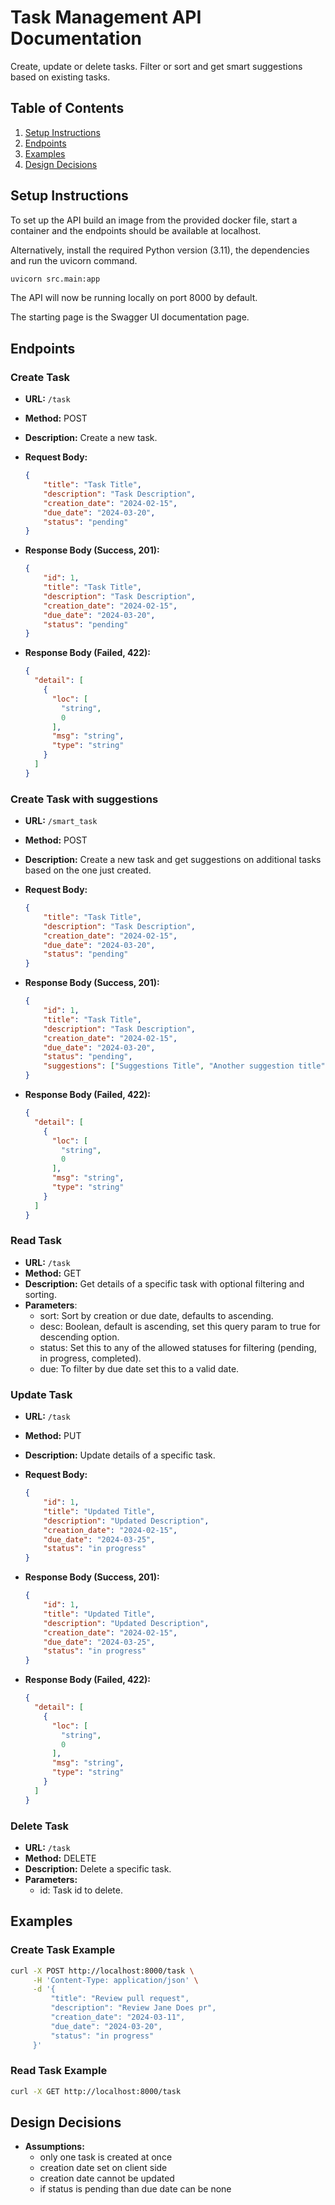 # Task Management API Documentation

Create, update or delete tasks. Filter or sort and get smart suggestions based on existing tasks.

## Table of Contents
1. [Setup Instructions](#setup-instructions)
2. [Endpoints](#endpoints)
3. [Examples](#examples)
4. [Design Decisions](#design-decisions)

## Setup Instructions

To set up the API build an image from the provided docker file, start a container and the endpoints should be available at localhost.

Alternatively, install the required Python version (3.11), the dependencies and run the uvicorn command.
   ```bash
   uvicorn src.main:app
   ```

The API will now be running locally on port 8000 by default.

The starting page is the Swagger UI documentation page.

## Endpoints

### Create Task

- **URL:** `/task`
- **Method:** POST
- **Description:** Create a new task.
- **Request Body:**
  ```json
  {
      "title": "Task Title",
      "description": "Task Description",
      "creation_date": "2024-02-15",
      "due_date": "2024-03-20",
      "status": "pending"
  }
  ```
- **Response Body (Success, 201):**
  ```json
  {
      "id": 1,
      "title": "Task Title",
      "description": "Task Description",
      "creation_date": "2024-02-15",
      "due_date": "2024-03-20",
      "status": "pending"
  }
  ```

- **Response Body (Failed, 422):**
  ```json
  {
    "detail": [
      {
        "loc": [
          "string",
          0
        ],
        "msg": "string",
        "type": "string"
      }
    ]
  }
  ```

### Create Task with suggestions

- **URL:** `/smart_task`
- **Method:** POST
- **Description:** Create a new task and get suggestions on additional tasks based on the one just created.
- **Request Body:**
  ```json
  {
      "title": "Task Title",
      "description": "Task Description",
      "creation_date": "2024-02-15",
      "due_date": "2024-03-20",
      "status": "pending"
  }
  ```
- **Response Body (Success, 201):**
  ```json
  {
      "id": 1,
      "title": "Task Title",
      "description": "Task Description",
      "creation_date": "2024-02-15",
      "due_date": "2024-03-20",
      "status": "pending",
      "suggestions": ["Suggestions Title", "Another suggestion title"]
  }
  ```

- **Response Body (Failed, 422):**
  ```json
  {
    "detail": [
      {
        "loc": [
          "string",
          0
        ],
        "msg": "string",
        "type": "string"
      }
    ]
  }
  ```

### Read Task

- **URL:** `/task`
- **Method:** GET
- **Description:** Get details of a specific task with optional filtering and sorting.
- **Parameters**:
  - sort: Sort by creation or due date, defaults to ascending.
  - desc: Boolean, default is ascending, set this query param to true for descending option.
  - status: Set this to any of the allowed statuses for filtering (pending, in progress, completed).
  - due: To filter by due date set this to a valid date.

### Update Task

- **URL:** `/task`
- **Method:** PUT
- **Description:** Update details of a specific task.
- **Request Body:**
  ```json
  {
      "id": 1,
      "title": "Updated Title",
      "description": "Updated Description",
      "creation_date": "2024-02-15",
      "due_date": "2024-03-25",
      "status": "in progress"
  }
  ```
- **Response Body (Success, 201):**
  ```json
  {
      "id": 1,
      "title": "Updated Title",
      "description": "Updated Description",
      "creation_date": "2024-02-15",
      "due_date": "2024-03-25",
      "status": "in progress"
  }
  ```

- **Response Body (Failed, 422):**
  ```json
  {
    "detail": [
      {
        "loc": [
          "string",
          0
        ],
        "msg": "string",
        "type": "string"
      }
    ]
  }
  ```

### Delete Task

- **URL:** `/task`
- **Method:** DELETE
- **Description:** Delete a specific task.
- **Parameters:**
  - id: Task id to delete.

## Examples

### Create Task Example

```bash
curl -X POST http://localhost:8000/task \
     -H 'Content-Type: application/json' \
     -d '{
         "title": "Review pull request",
         "description": "Review Jane Does pr",
         "creation_date": "2024-03-11",
         "due_date": "2024-03-20",
         "status": "in progress"
     }'
```

### Read Task Example

```bash
curl -X GET http://localhost:8000/task
```

## Design Decisions

- **Assumptions:**
  - only one task is created at once
  - creation date set on client side
  - creation date cannot be updated
  - if status is pending than due date can be none
  

